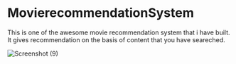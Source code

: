 # MovierecommendationSystem
This is one of the awesome movie recommendation system that i have built. It gives recommendation on the basis of content that you have seareched.





![Screenshot (9)](https://github.com/Suman-KC/MovierecommendationSystem/assets/96609943/0defd16c-3788-4d35-9158-b5a7bec43e80)
